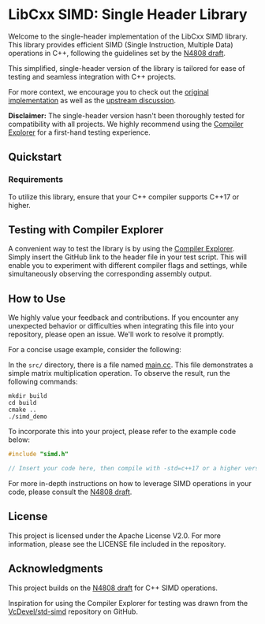 # LibCxx SIMD: Single Header Library 

Welcome to the single-header implementation of the LibCxx SIMD library. This library provides efficient SIMD (Single Instruction, Multiple Data) operations in C++, following the guidelines set by the [N4808 draft](https://wg21.link/N4808).

This simplified, single-header version of the library is tailored for ease of testing and seamless integration with C++ projects.

For more context, we encourage you to check out the [original implementation](https://github.com/plctlab/llvm-project/tree/simd_for_upstream) as well as the [upstream discussion](https://reviews.llvm.org/D144362).

__Disclaimer:__ The single-header version hasn't been thoroughly tested for compatibility with all projects. We highly recommend using the [Compiler Explorer](https://godbolt.org/) for a first-hand testing experience.

## Quickstart

### Requirements

To utilize this library, ensure that your C++ compiler supports C++17 or higher.

## Testing with Compiler Explorer

A convenient way to test the library is by using the [Compiler Explorer](https://godbolt.org/). Simply insert the GitHub link to the header file in your test script. This will enable you to experiment with different compiler flags and settings, while simultaneously observing the corresponding assembly output.

## How to Use

We highly value your feedback and contributions. If you encounter any unexpected behavior or difficulties when integrating this file into your repository, please open an issue. We'll work to resolve it promptly.

For a concise usage example, consider the following:

In the `src/` directory, there is a file named [main.cc](./src/main.cc). This file demonstrates a simple matrix multiplication operation. To observe the result, run the following commands:
```
mkdir build
cd build
cmake ..
./simd_demo
```

To incorporate this into your project, please refer to the example code below:
```cpp
#include "simd.h"

// Insert your code here, then compile with -std=c++17 or a higher version
```

For more in-depth instructions on how to leverage SIMD operations in your code, please consult the [N4808 draft](https://wg21.link/N4808).


## License

This project is licensed under the Apache License V2.0. For more information, please see the LICENSE file included in the repository.

## Acknowledgments

This project builds on the [N4808 draft](https://wg21.link/N4808) for C++ SIMD operations.

Inspiration for using the Compiler Explorer for testing was drawn from the [VcDevel/std-simd](https://github.com/VcDevel/std-simd) repository on GitHub.

